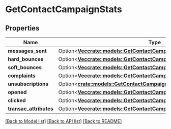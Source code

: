 # GetContactCampaignStats

## Properties

Name | Type | Description | Notes
------------ | ------------- | ------------- | -------------
**messages_sent** | Option<[**Vec<crate::models::GetContactCampaignStatsMessagesSentInner>**](getContactCampaignStats_messagesSent_inner.md)> |  | [optional]
**hard_bounces** | Option<[**Vec<crate::models::GetContactCampaignStatsMessagesSentInner>**](getContactCampaignStats_messagesSent_inner.md)> |  | [optional]
**soft_bounces** | Option<[**Vec<crate::models::GetContactCampaignStatsMessagesSentInner>**](getContactCampaignStats_messagesSent_inner.md)> |  | [optional]
**complaints** | Option<[**Vec<crate::models::GetContactCampaignStatsMessagesSentInner>**](getContactCampaignStats_messagesSent_inner.md)> |  | [optional]
**unsubscriptions** | Option<[**crate::models::GetContactCampaignStatsUnsubscriptions**](getContactCampaignStats_unsubscriptions.md)> |  | [optional]
**opened** | Option<[**Vec<crate::models::GetContactCampaignStatsOpenedInner>**](getContactCampaignStats_opened_inner.md)> |  | [optional]
**clicked** | Option<[**Vec<crate::models::GetContactCampaignStatsClickedInner>**](getContactCampaignStats_clicked_inner.md)> |  | [optional]
**transac_attributes** | Option<[**Vec<crate::models::GetContactCampaignStatsTransacAttributesInner>**](getContactCampaignStats_transacAttributes_inner.md)> |  | [optional]

[[Back to Model list]](../README.md#documentation-for-models) [[Back to API list]](../README.md#documentation-for-api-endpoints) [[Back to README]](../README.md)


